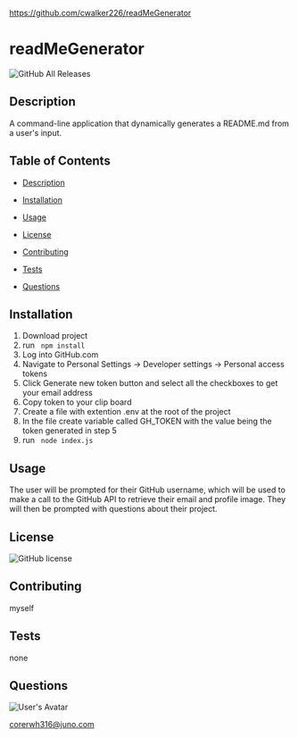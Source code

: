 https://github.com/cwalker226/readMeGenerator

# readMeGenerator

![GitHub All Releases](https://img.shields.io/github/downloads/cwalker226/readMeGenerator/total)

  

## Description

  

A command-line application that dynamically generates a README.md from a user's input.

  
  

## Table of Contents

*  [Description](##Description)

*  [Installation](##Installation)

*  [Usage](##Usage)

*  [License](##License)

*  [Contributing](##Contributing)

*  [Tests](##Tests)

*  [Questions](##Questions)

  
  

## Installation

  

1. Download project
2. run ``` npm install```
3. Log into GitHub.com
4. Navigate to Personal Settings -> Developer settings -> Personal access tokens
5. Click Generate new token button and select all the checkboxes to get your email address
6. Copy token to your clip board
7. Create a file with extention .env at the root of the project
8. In the file create variable called GH_TOKEN with the value being the token generated in step 5
9. run ``` node index.js```

  
  

## Usage

  

The user will be prompted for their GitHub username, which will be used to make a call to the GitHub API to retrieve their email and profile image. They will then be prompted with questions about their project.

  
  

## License

  

![GitHub license](https://img.shields.io/badge/license-ISC-blue.svg)

  
  

## Contributing

  

myself

  
  

## Tests

  

none

  
  

## Questions

  

![User's Avatar](https://avatars0.githubusercontent.com/u/58838535?u=1eaf9321e1d955cf2d6b820a6b6b4483adffbae0&v=4)

corerwh316@juno.com
